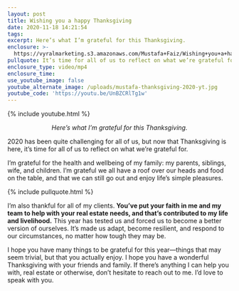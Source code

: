 ```yaml
---
layout: post
title: Wishing you a happy Thanksgiving
date: 2020-11-18 14:21:54
tags:
excerpt: Here’s what I’m grateful for this Thanksgiving.
enclosure: >-
  https://vyralmarketing.s3.amazonaws.com/Mustafa+Faiz/Wishing+you+a+happy+Thanksgiving.mp4
pullquote: It’s time for all of us to reflect on what we’re grateful for.
enclosure_type: video/mp4
enclosure_time:
use_youtube_image: false
youtube_alternate_image: /uploads/mustafa-thanksgiving-2020-yt.jpg
youtube_code: 'https://youtu.be/UnBZCRlTg1w'
---
```


{% include youtube.html %}

<p style="text-align: center;"><em>Here’s what I’m grateful for this Thanksgiving.</em></p>

2020 has been quite challenging for all of us, but now that Thanksgiving is here, it’s time for all of us to reflect on what we’re grateful for.&nbsp;

I’m grateful for the health and wellbeing of my family: my parents, siblings, wife, and children. I’m grateful we all have a roof over our heads and food on the table, and that we can still go out and enjoy life’s simple pleasures.&nbsp;

{% include pullquote.html %}

I’m also thankful for all of my clients. **You’ve put your faith in me and my team to help with your real estate needs, and that’s contributed to my life and livelihood.** This year has tested us and forced us to become a better version of ourselves. It’s made us adapt, become resilient, and respond to our circumstances, no matter how tough they may be.&nbsp;

I hope you have many things to be grateful for this year—things that may seem trivial, but that you actually enjoy. I hope you have a wonderful Thanksgiving with your friends and family. If there’s anything I can help you with, real estate or otherwise, don’t hesitate to reach out to me. I’d love to speak with you.&nbsp;